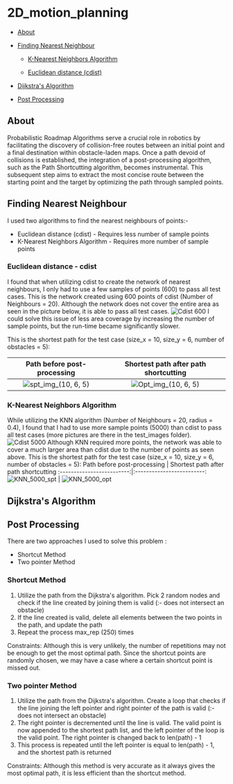 # 2D_motion_planning

* [About](#about)

* [Finding Nearest Neighbour](#finding-nearest-neighbour)
  
    * [K-Nearest Neighbors Algorithm](#k-nearest-neighbors-algorithm)
  
    * [Euclidean distance (cdist)](#euclidean-distance---cdist)

* [Dijkstra's Algorithm](#dijkstra%27s-algorithm)

* [Post Processing](#post-processing)

## About
Probabilistic Roadmap Algorithms serve a crucial role in robotics by facilitating the discovery of collision-free routes between an initial point and a final destination within obstacle-laden maps. Once a path devoid of collisions is established, the integration of a post-processing algorithm, such as the Path Shortcutting algorithm, becomes instrumental. This subsequent step aims to extract the most concise route between the starting point and the target by optimizing the path through sampled points.

## Finding Nearest Neighbour
I used two algorithms to find the nearest neighbours of points:-
* Euclidean distance (cdist) - Requires less number of sample points
* K-Nearest Neighbors Algorithm - Requires more number of sample points
### Euclidean distance - cdist
I found that when utilizing cdist to create the network of nearest neighbours, I only had to use a few samples of points (600) to pass all test cases. 
This is the network created using 600 points of cdist (Number of Neighbours = 20).
Although the network does not cover the entire area as seen in the picture below, it is able to pass all test cases.
![Cdist 600](https://github.com/Ritzzer764/2D_motion_planning/assets/114499776/de181525-babe-48c6-b1d9-88e6fda66a39)
I could solve this issue of less area coverage by increasing the number of sample points, but the run-time became significantly slower.

This is the shortest path for the test case (size_x = 10, size_y = 6, number of obstacles = 5):

Path before post-processing            |  Shortest path after path shortcutting
:-------------------------:|:-------------------------:
![spt_img_(10, 6, 5)](https://github.com/Ritzzer764/2D_motion_planning/assets/114499776/5d827173-8dd8-437f-9daa-3a2f4b825e2a) | ![Opt_img_(10, 6, 5)](https://github.com/Ritzzer764/2D_motion_planning/assets/114499776/e5ee4cce-2540-4a3f-9ee7-9f4adc9c6dac) 

### K-Nearest Neighbors Algorithm

While utilizing the KNN algorithm (Number of Neighbours = 20, radius = 0.4), I found that I had to use more sample points (5000) than cdist to pass all test cases (more pictures are there in the test_images folder).
![Cdist 5000](https://github.com/Ritzzer764/2D_motion_planning/assets/114499776/511dc447-32d0-4505-9b77-858e1bcc39a4)
Although KNN required more points, the network was able to cover a much larger area than cdist due to the number of points as seen above. 
This is the shortest path for the test case (size_x = 10, size_y = 6, number of obstacles = 5):
Path before post-processing            |  Shortest path after path shortcutting
:-------------------------:|:-------------------------:
![KNN_5000_spt](https://github.com/Ritzzer764/2D_motion_planning/assets/114499776/c9749596-9a23-4bea-b5a8-5dc0e3de8ec5)  | ![KNN_5000_opt](https://github.com/Ritzzer764/2D_motion_planning/assets/114499776/f43bdcec-84cd-4cea-9ac6-ae452c052091)

## Dijkstra's Algorithm 

## Post Processing 
There are two approaches I used to solve this problem : 
* Shortcut Method
* Two pointer Method

### Shortcut Method
1) Utilize the path from the Dijkstra's algorithm. Pick 2 random nodes and check if the line created by joining them is valid (:- does not intersect an obstacle)
2) If the line created is valid, delete all elements between the two points in the path, and update the path
3) Repeat the process max_rep (250) times

Constraints: Although this is very unlikely, the number of repetitions may not be enough to get the most optimal path. Since the shortcut points are 
randomly chosen, we may have a case where a certain shortcut point is missed out.

### Two pointer Method
1) Utilize the path from the Dijkstra's algorithm. Create a loop that checks if the line joining the left pointer and right pointer of the path is valid (:- does not intersect an obstacle)
2) The right pointer is decremented until the line is valid. The valid point is now appended to the shortest path list, and the left pointer of the loop is the valid point. The right pointer is changed back to len(path) - 1
3) This process is repeated until the left pointer is equal to len(path) - 1, and the shortest path is returned

Constraints: Although this method is very accurate as it always gives the most optimal path, it is less efficient than the shortcut method.




